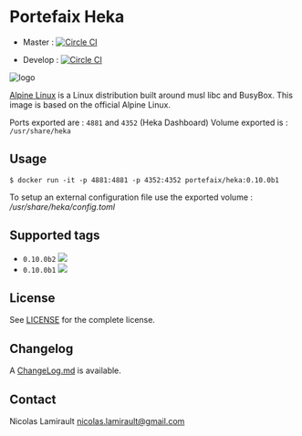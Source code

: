 # Portefaix Heka

* Master :
[![Circle CI](https://circleci.com/gh/portefaix/docker-heka/tree/master.svg?style=svg)](https://circleci.com/gh/portefaix/docker-heka/tree/master)

* Develop :
[![Circle CI](https://circleci.com/gh/portefaix/docker-heka/tree/develop.svg?style=svg)](https://circleci.com/gh/portefaix/docker-heka/tree/develop)

![logo](http://pkgs.alpinelinux.org/assets/alpinelinux-logo.svg)

[Alpine Linux][] is a Linux distribution built around musl libc and BusyBox.
This image is based on the official Alpine Linux.

Ports exported are : `4881` and `4352` (Heka Dashboard)
Volume exported is : `/usr/share/heka`


## Usage

    $ docker run -it -p 4881:4881 -p 4352:4352 portefaix/heka:0.10.0b1


To setup an external configuration file use the exported volume : */usr/share/heka/config.toml*


## Supported tags

- `0.10.0b2` [![](https://badge.imagelayers.io/portefaix/heka:0.10.0b2.svg)](https://imagelayers.io/?images=portefaix/heka:0.10.0b2 'imagelayers.io')
- `0.10.0b1` [![](https://badge.imagelayers.io/portefaix/heka:0.10.0b1.svg)](https://imagelayers.io/?images=portefaix/heka:0.10.0b1 'imagelayers.io')


## License

See [LICENSE](LICENSE) for the complete license.


## Changelog

A [ChangeLog.md](ChangeLog.md) is available.


## Contact

Nicolas Lamirault <nicolas.lamirault@gmail.com>


[Alpine Linux]: http://www.alpinelinux.org

[heka]: https://github.com/mozilla-services/heka
